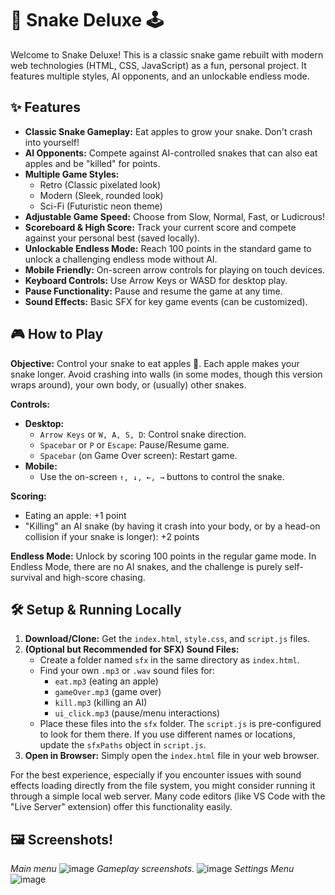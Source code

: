 # 🐍 Snake Deluxe 🕹️

Welcome to Snake Deluxe! This is a classic snake game rebuilt with modern web technologies (HTML, CSS, JavaScript) as a fun, personal project. It features multiple styles, AI opponents, and an unlockable endless mode.

## ✨ Features

*   **Classic Snake Gameplay:** Eat apples to grow your snake. Don't crash into yourself!
*   **AI Opponents:** Compete against AI-controlled snakes that can also eat apples and be "killed" for points.
*   **Multiple Game Styles:**
    *   Retro (Classic pixelated look)
    *   Modern (Sleek, rounded look)
    *   Sci-Fi (Futuristic neon theme)
*   **Adjustable Game Speed:** Choose from Slow, Normal, Fast, or Ludicrous!
*   **Scoreboard & High Score:** Track your current score and compete against your personal best (saved locally).
*   **Unlockable Endless Mode:** Reach 100 points in the standard game to unlock a challenging endless mode without AI.
*   **Mobile Friendly:** On-screen arrow controls for playing on touch devices.
*   **Keyboard Controls:** Use Arrow Keys or WASD for desktop play.
*   **Pause Functionality:** Pause and resume the game at any time.
*   **Sound Effects:** Basic SFX for key game events (can be customized).

## 🎮 How to Play

**Objective:** Control your snake to eat apples 🍎. Each apple makes your snake longer. Avoid crashing into walls (in some modes, though this version wraps around), your own body, or (usually) other snakes.

**Controls:**

*   **Desktop:**
    *   `Arrow Keys` or `W, A, S, D`: Control snake direction.
    *   `Spacebar` or `P` or `Escape`: Pause/Resume game.
    *   `Spacebar` (on Game Over screen): Restart game.
*   **Mobile:**
    *   Use the on-screen `↑, ↓, ←, →` buttons to control the snake.

**Scoring:**

*   Eating an apple: +1 point
*   "Killing" an AI snake (by having it crash into your body, or by a head-on collision if your snake is longer): +2 points

**Endless Mode:**
Unlock by scoring 100 points in the regular game mode. In Endless Mode, there are no AI snakes, and the challenge is purely self-survival and high-score chasing.

## 🛠️ Setup & Running Locally

1.  **Download/Clone:** Get the `index.html`, `style.css`, and `script.js` files.
2.  **(Optional but Recommended for SFX) Sound Files:**
    *   Create a folder named `sfx` in the same directory as `index.html`.
    *   Find your own `.mp3` or `.wav` sound files for:
        *   `eat.mp3` (eating an apple)
        *   `gameOver.mp3` (game over)
        *   `kill.mp3` (killing an AI)
        *   `ui_click.mp3` (pause/menu interactions)
    *   Place these files into the `sfx` folder. The `script.js` is pre-configured to look for them there. If you use different names or locations, update the `sfxPaths` object in `script.js`.
3.  **Open in Browser:** Simply open the `index.html` file in your web browser.

For the best experience, especially if you encounter issues with sound effects loading directly from the file system, you might consider running it through a simple local web server. Many code editors (like VS Code with the "Live Server" extension) offer this functionality easily.

## 🖼️ Screenshots!

*Main menu*
![image](https://github.com/user-attachments/assets/03a7468b-e09e-4f07-b1be-6d69d842d897)
*Gameplay screenshots.*
![image](https://github.com/user-attachments/assets/31776e15-cf2a-4173-9452-92c8623cd71f)
*Settings Menu*
![image](https://github.com/user-attachments/assets/e78e2224-7f2b-493c-9013-3d43b12e72c4)

